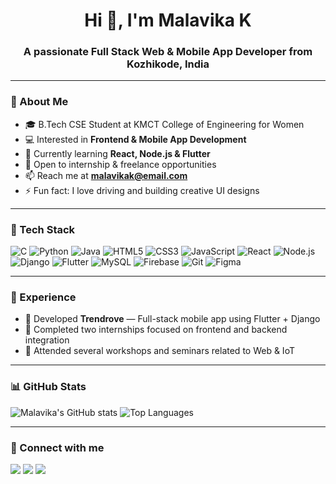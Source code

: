 <h1 align="center">Hi 👋, I'm Malavika K</h1>
<h3 align="center">A passionate Full Stack Web & Mobile App Developer from Kozhikode, India</h3>

---

### 🌟 About Me  
- 🎓 B.Tech CSE Student at KMCT College of Engineering for Women  
- 💻 Interested in **Frontend & Mobile App Development**  
- 🌱 Currently learning **React, Node.js & Flutter**  
- 🚀 Open to internship & freelance opportunities  
- 📫 Reach me at **malavikak@email.com**  
- ⚡ Fun fact: I love driving and building creative UI designs  

---

### 🧰 Tech Stack
![C](https://img.shields.io/badge/C-00599C?style=for-the-badge&logo=c&logoColor=white)
![Python](https://img.shields.io/badge/Python-3776AB?style=for-the-badge&logo=python&logoColor=white)
![Java](https://img.shields.io/badge/Java-ED8B00?style=for-the-badge&logo=java&logoColor=white)
![HTML5](https://img.shields.io/badge/HTML5-E34F26?style=for-the-badge&logo=html5&logoColor=white)
![CSS3](https://img.shields.io/badge/CSS3-1572B6?style=for-the-badge&logo=css3&logoColor=white)
![JavaScript](https://img.shields.io/badge/JavaScript-F7DF1E?style=for-the-badge&logo=javascript&logoColor=black)
![React](https://img.shields.io/badge/React-20232A?style=for-the-badge&logo=react&logoColor=61DAFB)
![Node.js](https://img.shields.io/badge/Node.js-43853D?style=for-the-badge&logo=node.js&logoColor=white)
![Django](https://img.shields.io/badge/Django-092E20?style=for-the-badge&logo=django&logoColor=white)
![Flutter](https://img.shields.io/badge/Flutter-02569B?style=for-the-badge&logo=flutter&logoColor=white)
![MySQL](https://img.shields.io/badge/MySQL-005C84?style=for-the-badge&logo=mysql&logoColor=white)
![Firebase](https://img.shields.io/badge/Firebase-FFCA28?style=for-the-badge&logo=firebase&logoColor=black)
![Git](https://img.shields.io/badge/Git-F05032?style=for-the-badge&logo=git&logoColor=white)
![Figma](https://img.shields.io/badge/Figma-F24E1E?style=for-the-badge&logo=figma&logoColor=white)

---

### 💼 Experience
- 🧩 Developed **Trendrove** — Full-stack mobile app using Flutter + Django  
- 💼 Completed two internships focused on frontend and backend integration  
- 🏫 Attended several workshops and seminars related to Web & IoT  

---

### 📊 GitHub Stats
![Malavika's GitHub stats](https://github-readme-stats.vercel.app/api?username=Malavika-K&show_icons=true&theme=radical)
![Top Languages](https://github-readme-stats.vercel.app/api/top-langs/?username=Malavika-K&layout=compact&theme=radical)

---

### 🔗 Connect with me
<p align="left">
<a href="https://www.linkedin.com/in/YOUR-LINKEDIN" target="blank"><img src="https://img.shields.io/badge/LinkedIn-blue?style=for-the-badge&logo=linkedin" /></a>
<a href="mailto:YOURMAIL@gmail.com"><img src="https://img.shields.io/badge/Gmail-red?style=for-the-badge&logo=gmail&logoColor=white" /></a>
<a href="https://github.com/Malavika-K"><img src="https://img.shields.io/badge/GitHub-black?style=for-the-badge&logo=github" /></a>
</p>
